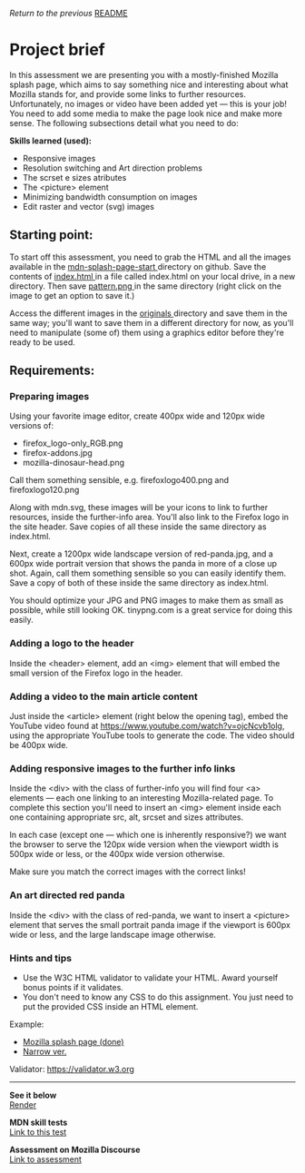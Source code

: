 <span><i>Return to the previous</i> <a href="https://github.com/alexandre-j-dev/MDN-Mozilla-Developer-Network/tree/HTML/Projects:%20Marking%20up%20a%20letter"> README</a></span>

<h1> Project brief </h1>

<p>In this assessment we are presenting you with a mostly-finished Mozilla splash page, which aims to say something nice and interesting about what Mozilla stands for, and provide some links to further resources. Unfortunately, no images or video have been added yet — this is your job! You need to add some media to make the page look nice and make more sense. The following subsections detail what you need to do:</p>

<strong>Skills learned (used):</strong>
<ul>
<li>Responsive images</li>
<li>Resolution switching and Art direction problems</li>
<li>The scrset e sizes atributes</li>
<li>The &lt;picture&gt; element</li>
<li>Minimizing bandwidth consumption on images</li>
<li>Edit raster and vector (svg) images</li>
</ul>

<h2> Starting point: </h2>
<p>To start off this assessment, you need to grab the HTML and all the images available in the <a href="https://github.com/mdn/learning-area/tree/main/html/multimedia-and-embedding/mdn-splash-page-start"> mdn-splash-page-start </a> directory on github. Save the contents of <a href="https://github.com/mdn/learning-area/blob/main/html/multimedia-and-embedding/mdn-splash-page-start/index.html"> index.html </a>  in a file called index.html on your local drive, in a new directory. Then save <a href="https://github.com/mdn/learning-area/blob/main/html/multimedia-and-embedding/mdn-splash-page-start/pattern.png"> pattern.png </a> in the same directory (right click on the image to get an option to save it.)</p>

<p>Access the different images in the <a href="https://github.com/mdn/learning-area/tree/main/html/multimedia-and-embedding/mdn-splash-page-start/originals"> originals </a> directory and save them in the same way; you'll want to save them in a different directory for now, as you'll need to manipulate (some of) them using a graphics editor before they're ready to be used.</p>

<h2> Requirements: </h2>
<h3> Preparing images </h3>
<p>Using your favorite image editor, create 400px wide and 120px wide versions of:</p>
<ul> 
<li>firefox_logo-only_RGB.png</li>
<li>firefox-addons.jpg</li>
<li>mozilla-dinosaur-head.png</li>
</ul>

<p>Call them something sensible, e.g. firefoxlogo400.png and firefoxlogo120.png</p>

<p>Along with mdn.svg, these images will be your icons to link to further resources, inside the further-info area. You'll also link to the Firefox logo in the site header. Save copies of all these inside the same directory as index.html.</p>

<p>Next, create a 1200px wide landscape version of red-panda.jpg, and a 600px wide portrait version that shows the panda in more of a close up shot. Again, call them something sensible so you can easily identify them. Save a copy of both of these inside the same directory as index.html.</p>

<p>You should optimize your JPG and PNG images to make them as small as possible, while still looking OK. tinypng.com is a great service for doing this easily.</p>

<h3>Adding a logo to the header</h3>
<p>Inside the &lt;header&gt; element, add an &lt;img&gt; element that will embed the small version of the Firefox logo in the header.</p>

<h3>Adding a video to the main article content</h3>
<p>Just inside the &lt;article&gt; element (right below the opening tag), embed the YouTube video found at <a href="https://www.youtube.com/watch?v=ojcNcvb1olg">https://www.youtube.com/watch?v=ojcNcvb1olg</a>, using the appropriate YouTube tools to generate the code. The video should be 400px wide.</p>

<h3>Adding responsive images to the further info links</h3>
<p>Inside the &lt;div&gt; with the class of further-info you will find four &lt;a&gt; elements — each one linking to an interesting Mozilla-related page. To complete this section you'll need to insert an &lt;img&gt; element inside each one containing appropriate src, alt, srcset and sizes attributes.</p>

<p>In each case (except one — which one is inherently responsive?) we want the browser to serve the 120px wide version when the viewport width is 500px wide or less, or the 400px wide version otherwise.</p>

<p>Make sure you match the correct images with the correct links!</p>

<h3>An art directed red panda</h3>
<p>Inside the &lt;div&gt; with the class of red-panda, we want to insert a &lt;picture&gt; element that serves the small portrait panda image if the viewport is 600px wide or less, and the large landscape image otherwise.</p>

<h3>Hints and tips</h3>
<ul>
<li>Use the W3C HTML validator to validate your HTML. Award yourself bonus points if it validates.</li>
<li>You don't need to know any CSS to do this assignment. You just need to put the provided CSS inside an HTML element.</li>
</ul>

Example:
<ul>
<li><a href="https://developer.mozilla.org/en-US/docs/Learn/HTML/Multimedia_and_embedding/Mozilla_splash_page/wide-shot.png"> Mozilla splash page (done) </a></li> 
<li><a href="https://developer.mozilla.org/en-US/docs/Learn/HTML/Multimedia_and_embedding/Mozilla_splash_page/narrow-shot.png"> Narrow ver. </a></li>
</ul>

Validator:
<a href>https://validator.w3.org<a>  <br><hr>
  
<strong>See it below</strong><br>
<a href="https://htmlpreview.github.io/?https://github.com/alexandre-j-dev/MDN-Mozilla-Developer-Network/blob/HTML/Projects:%20Marking%20up%20a%20letter/index.html"> Render </a><br>

<strong>MDN skill tests</strong><br>
<a href="https://developer.mozilla.org/en-US/docs/Learn/HTML/Multimedia_and_embedding/Mozilla_splash_page#starting_point"> Link to this test </a>

<strong>Assessment on Mozilla Discourse</strong><br>
<a href="https://discourse.mozilla.org/t/assessment-wanted-for-html-marking-up-a-letter-exercise/106851/2">Link to assessment </a>
